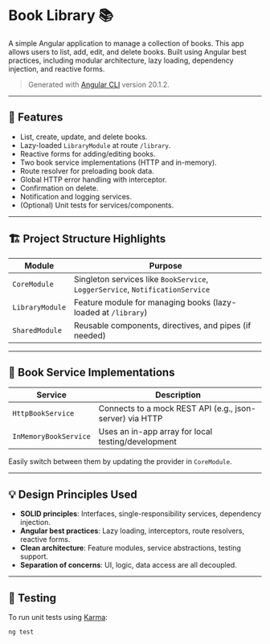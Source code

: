 # Book Library 📚

A simple Angular application to manage a collection of books. This app allows users to list, add, edit, and delete books. Built using Angular best practices, including modular architecture, lazy loading, dependency injection, and reactive forms.

> Generated with [Angular CLI](https://github.com/angular/angular-cli) version 20.1.2.

---

## 🚀 Features

- List, create, update, and delete books.
- Lazy-loaded `LibraryModule` at route `/library`.
- Reactive forms for adding/editing books.
- Two book service implementations (HTTP and in-memory).
- Route resolver for preloading book data.
- Global HTTP error handling with interceptor.
- Confirmation on delete.
- Notification and logging services.
- (Optional) Unit tests for services/components.

---

## 🏗️ Project Structure Highlights

| Module | Purpose |
|--------|---------|
| `CoreModule` | Singleton services like `BookService`, `LoggerService`, `NotificationService` |
| `LibraryModule` | Feature module for managing books (lazy-loaded at `/library`) |
| `SharedModule` | Reusable components, directives, and pipes (if needed) |

---

## 🔁 Book Service Implementations

| Service | Description |
|---------|-------------|
| `HttpBookService` | Connects to a mock REST API (e.g., json-server) via HTTP |
| `InMemoryBookService` | Uses an in-app array for local testing/development |

Easily switch between them by updating the provider in `CoreModule`.

---

## 💡 Design Principles Used

- **SOLID principles**: Interfaces, single-responsibility services, dependency injection.
- **Angular best practices**: Lazy loading, interceptors, route resolvers, reactive forms.
- **Clean architecture**: Feature modules, service abstractions, testing support.
- **Separation of concerns**: UI, logic, data access are all decoupled.

---

## 🧪 Testing

To run unit tests using [Karma](https://karma-runner.github.io):

```bash
ng test
